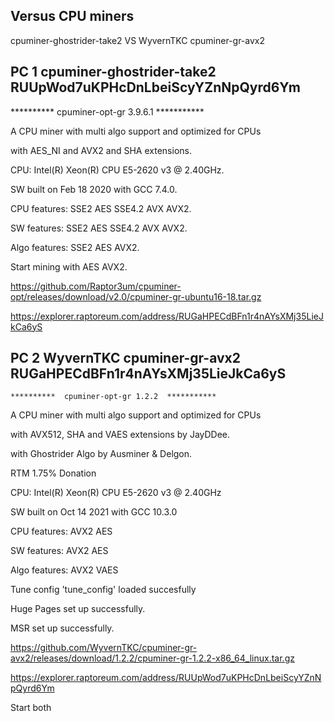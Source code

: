 ## Versus CPU miners

cpuminer-ghostrider-take2 VS  WyvernTKC cpuminer-gr-avx2


## PC 1  cpuminer-ghostrider-take2 RUUpWod7uKPHcDnLbeiScyYZnNpQyrd6Ym

**********  cpuminer-opt-gr 3.9.6.1  ***********

  A CPU miner with multi algo support and optimized for CPUs
     
  with AES_NI and AVX2 and SHA extensions.
       
CPU: Intel(R) Xeon(R) CPU E5-2620 v3 @ 2.40GHz.

SW built on Feb 18 2020 with GCC 7.4.0.

CPU features: SSE2 AES SSE4.2 AVX AVX2.

SW features: SSE2 AES SSE4.2 AVX AVX2.

Algo features: SSE2 AES AVX2.

Start mining with AES AVX2.

https://github.com/Raptor3um/cpuminer-opt/releases/download/v2.0/cpuminer-gr-ubuntu16-18.tar.gz

https://explorer.raptoreum.com/address/RUGaHPECdBFn1r4nAYsXMj35LieJkCa6yS



## PC 2 WyvernTKC cpuminer-gr-avx2 RUGaHPECdBFn1r4nAYsXMj35LieJkCa6yS

    **********  cpuminer-opt-gr 1.2.2  *********** 
 A CPU miner with multi algo support and optimized for CPUs
     
  with AVX512, SHA and VAES extensions by JayDDee.
     
  with Ghostrider Algo by Ausminer & Delgon.
     
  RTM 1.75% Donation


CPU: Intel(R) Xeon(R) CPU E5-2620 v3 @ 2.40GHz

SW built on Oct 14 2021 with GCC 10.3.0

CPU features:  AVX2    AES

SW features:   AVX2    AES

Algo features: AVX2   VAES

Tune config 'tune_config' loaded succesfully

Huge Pages set up successfully.

MSR set up successfully.


https://github.com/WyvernTKC/cpuminer-gr-avx2/releases/download/1.2.2/cpuminer-gr-1.2.2-x86_64_linux.tar.gz

https://explorer.raptoreum.com/address/RUUpWod7uKPHcDnLbeiScyYZnNpQyrd6Ym

Start both

